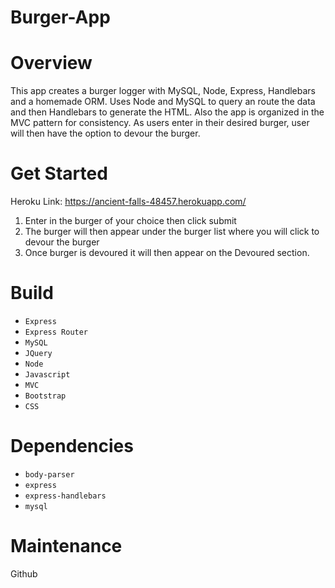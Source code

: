 # Burger-App

# Overview

This app creates a burger logger with MySQL, Node, Express, Handlebars and a homemade ORM. Uses Node and MySQL to query an route the data and then Handlebars to generate the HTML. Also the app is organized in the MVC pattern for consistency. As users enter in their desired burger, user will then have the option to devour the burger. 

# Get Started 

Heroku Link: https://ancient-falls-48457.herokuapp.com/

1. Enter in the burger of your choice then click submit
2. The burger will then appear under the burger list where you will click to devour the burger
3. Once burger is devoured it will then appear on the Devoured section.

# Build

- `Express`
- `Express Router`
- `MySQL`
- `JQuery`
- `Node`
- `Javascript`
- `MVC`
- `Bootstrap`
- `CSS`

# Dependencies 

- `body-parser`
- `express`
- `express-handlebars`
- `mysql`

# Maintenance

Github
